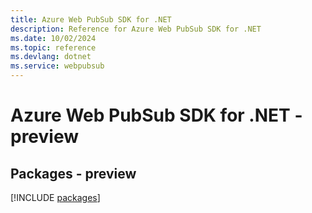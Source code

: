 ```yaml
---
title: Azure Web PubSub SDK for .NET
description: Reference for Azure Web PubSub SDK for .NET
ms.date: 10/02/2024
ms.topic: reference
ms.devlang: dotnet
ms.service: webpubsub
---
```

# Azure Web PubSub SDK for .NET - preview
## Packages - preview
[!INCLUDE [packages](web-pubsub-index.md)]